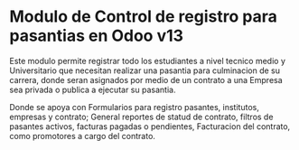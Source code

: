 # Modulo de Control de registro para pasantias en Odoo v13
Este modulo permite registrar todo los estudiantes a nivel tecnico medio y Universitario que necesitan realizar una pasantia para culminacion de su carrera, 
donde seran asignados por medio de un contrato a una Empresa sea privada o publica a ejecutar su pasantia.

Donde se apoya con Formularios para registro pasantes, institutos, empresas y contrato; General reportes de statud de contrato, filtros de pasantes activos, facturas pagadas o pendientes, 
Facturacion del contrato, como promotores a cargo del contrato.
